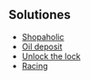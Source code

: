 ## Solutiones

- [Shopaholic](./solutions/shopaholic.cpp)
- [Oil deposit](./solutions/oil_deposit.cpp)
- [Unlock the lock](./solutions/unlock_the_lock.cpp)
- [Racing](./solutions/racing.cpp)